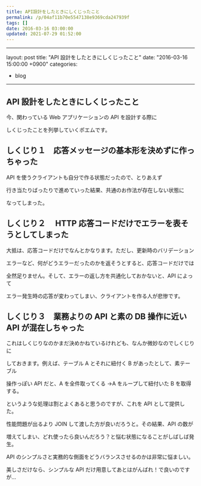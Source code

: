 ```yaml
---
title: API設計をしたときにしくじったこと
permalink: /p/04af11b70e5547138e9369cda247939f
tags: []
date: 2016-03-16 03:00:00
updated: 2021-07-29 01:52:00
---
```


---

layout: post
title: "API 設計をしたときにしくじったこと"
date: "2016-03-16 15:00:00 +0900"
categories:

- blog

---

## API 設計をしたときにしくじったこと

今、関わっている Web アプリケーションの API を設計する際に

しくじったことを列挙していくポエムです。

## しくじり１　応答メッセージの基本形を決めずに作っちゃった

API を使うクライアントも自分で作る状態だったので、とりあえず

行き当たりばったりで進めていった結果、共通のお作法が存在しない状態に

なってしまった。

## しくじり２　 HTTP 応答コードだけでエラーを表そうとしてしまった

大抵は、応答コードだけでなんとかなります。ただし、更新時のバリデーション

エラーなど、何がどうエラーだったのかを返そうとすると、応答コードだけでは

全然足りません。そして、エラーの返し方を共通化しておかないと、API によって

エラー発生時の応答が変わってしまい、クライアントを作る人が悲惨です。

## しくじり３　業務よりの API と素の DB 操作に近い API が混在しちゃった

これはしくじりなのかまだ決めかねているけれども、なんか微妙なのでしくじりに

しておきます。例えば、テーブル A とそれに紐付く B があったとして、素テーブル

操作っぽい API だと、A を全件取ってくる →A をループして紐付いた B を取得する。

というような処理は割とよくあると思うのですが、これを API として提供した。

性能問題が出るより JOIN して渡した方が良いだろうと。その結果、API の数が

増えてしまい、どれ使ったら良いんだろう？と悩む状態になることがしばしば発生。

API のシンプルさと実務的な側面をどうバランスさせるのかは非常に悩ましい。

美しさだけなら、シンプルな API だけ用意してあとはがんばれ！で良いのですが…
